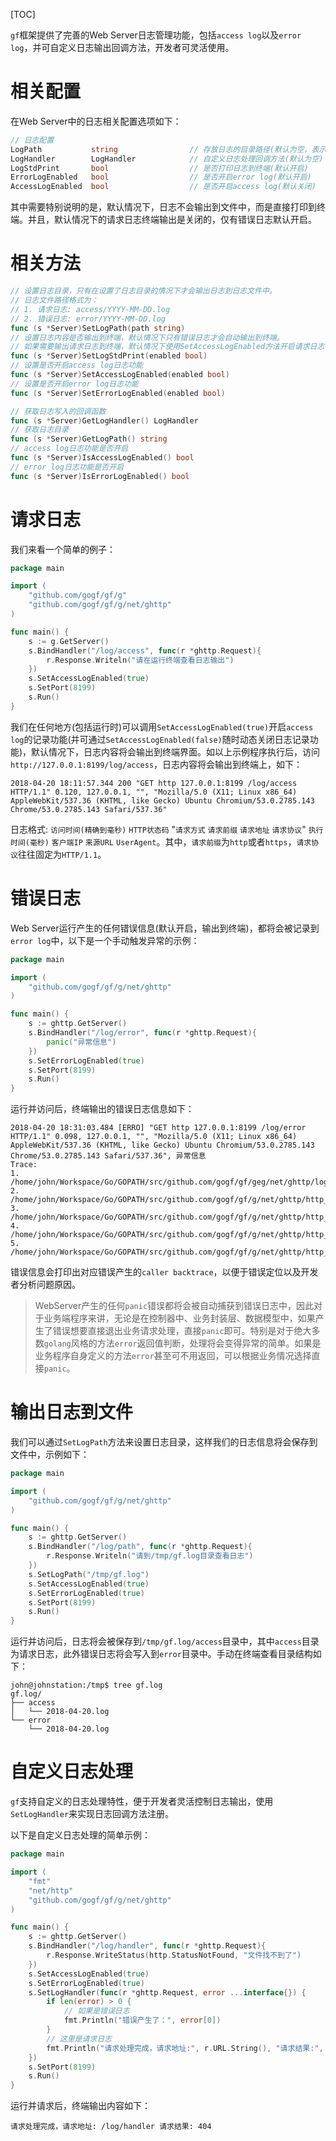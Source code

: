 
[TOC]

`gf`框架提供了完善的Web Server日志管理功能，包括`access log`以及`error log`，并可自定义日志输出回调方法，开发者可灵活使用。

# 相关配置
在Web Server中的日志相关配置选项如下：
```go
// 日志配置
LogPath           string                // 存放日志的目录路径(默认为空，表示不写文件)
LogHandler        LogHandler            // 自定义日志处理回调方法(默认为空)
LogStdPrint       bool                  // 是否打印日志到终端(默认开启)
ErrorLogEnabled   bool                  // 是否开启error log(默认开启)
AccessLogEnabled  bool                  // 是否开启access log(默认关闭)
```
其中需要特别说明的是，默认情况下，日志不会输出到文件中，而是直接打印到终端。并且，默认情况下的请求日志终端输出是关闭的，仅有错误日志默认开启。

# 相关方法

```go
// 设置日志目录，只有在设置了日志目录的情况下才会输出日志到日志文件中。
// 日志文件路径格式为：
// 1. 请求日志: access/YYYY-MM-DD.log
// 2. 错误日志: error/YYYY-MM-DD.log
func (s *Server)SetLogPath(path string)
// 设置日志内容是否输出到终端，默认情况下只有错误日志才会自动输出到终端。
// 如果需要输出请求日志到终端，默认情况下使用SetAccessLogEnabled方法开启请求日志特性即可。
func (s *Server)SetLogStdPrint(enabled bool)
// 设置是否开启access log日志功能
func (s *Server)SetAccessLogEnabled(enabled bool)
// 设置是否开启error log日志功能
func (s *Server)SetErrorLogEnabled(enabled bool)

// 获取日志写入的回调函数
func (s *Server)GetLogHandler() LogHandler
// 获取日志目录
func (s *Server)GetLogPath() string
// access log日志功能是否开启
func (s *Server)IsAccessLogEnabled() bool
// error log日志功能是否开启
func (s *Server)IsErrorLogEnabled() bool
```

# 请求日志

我们来看一个简单的例子：
```go
package main

import (
    "github.com/gogf/gf/g"
    "github.com/gogf/gf/g/net/ghttp"
)

func main() {
    s := g.GetServer()
    s.BindHandler("/log/access", func(r *ghttp.Request){
        r.Response.Writeln("请在运行终端查看日志输出")
    })
    s.SetAccessLogEnabled(true)
    s.SetPort(8199)
    s.Run()
}
```

我们在任何地方(包括运行时)可以调用`SetAccessLogEnabled(true)`开启`access log`的记录功能(并可通过`SetAccessLogEnabled(false)`随时动态关闭日志记录功能)，默认情况下，日志内容将会输出到终端界面。如以上示例程序执行后，访问`http://127.0.0.1:8199/log/access`，日志内容将会输出到终端上，如下：
```shell
2018-04-20 18:11:57.344 200 "GET http 127.0.0.1:8199 /log/access HTTP/1.1" 0.120, 127.0.0.1, "", "Mozilla/5.0 (X11; Linux x86_64) AppleWebKit/537.36 (KHTML, like Gecko) Ubuntu Chromium/53.0.2785.143 Chrome/53.0.2785.143 Safari/537.36"
```
日志格式: `访问时间(精确到毫秒)` `HTTP状态码` "`请求方式` `请求前缀` `请求地址` `请求协议`" `执行时间(毫秒)` `客户端IP` `来源URL` `UserAgent`。其中，`请求前缀`为`http`或者`https`，`请求协议`往往固定为`HTTP/1.1`。

# 错误日志

Web Server运行产生的任何错误信息(默认开启，输出到终端)，都将会被记录到`error log`中，以下是一个手动触发异常的示例：

```go
package main

import (
    "github.com/gogf/gf/g/net/ghttp"
)

func main() {
    s := ghttp.GetServer()
    s.BindHandler("/log/error", func(r *ghttp.Request){
        panic("异常信息")
    })
    s.SetErrorLogEnabled(true)
    s.SetPort(8199)
    s.Run()
}
```

运行并访问后，终端输出的错误日志信息如下：
```shell
2018-04-20 18:31:03.484 [ERRO] "GET http 127.0.0.1:8199 /log/error HTTP/1.1" 0.098, 127.0.0.1, "", "Mozilla/5.0 (X11; Linux x86_64) AppleWebKit/537.36 (KHTML, like Gecko) Ubuntu Chromium/53.0.2785.143 Chrome/53.0.2785.143 Safari/537.36", 异常信息
Trace:
1. /home/john/Workspace/Go/GOPATH/src/github.com/gogf/gf/geg/net/ghttp/log.go:10
2. /home/john/Workspace/Go/GOPATH/src/github.com/gogf/gf/g/net/ghttp/http_server_handler.go:83
3. /home/john/Workspace/Go/GOPATH/src/github.com/gogf/gf/g/net/ghttp/http_server_handler.go:52
4. /home/john/Workspace/Go/GOPATH/src/github.com/gogf/gf/g/net/ghttp/http_server_handler.go:25
5. /home/john/Workspace/Go/GOPATH/src/github.com/gogf/gf/g/net/ghttp/http_server.go:137
```
错误信息会打印出对应错误产生的```caller backtrace```，以便于错误定位以及开发者分析问题原因。

> WebServer产生的任何`panic`错误都将会被自动捕获到错误日志中，因此对于业务端程序来讲，无论是在控制器中、业务封装层、数据模型中，如果产生了错误想要直接退出业务请求处理，直接`panic`即可。特别是对于绝大多数`golang`风格的方法`error`返回值判断，处理将会变得异常的简单。如果是业务程序自身定义的方法`error`甚至可不用返回，可以根据业务情况选择直接`panic`。

# 输出日志到文件

我们可以通过```SetLogPath```方法来设置日志目录，这样我们的日志信息将会保存到文件中，示例如下：

```go
package main

import (
    "github.com/gogf/gf/g/net/ghttp"
)

func main() {
    s := ghttp.GetServer()
    s.BindHandler("/log/path", func(r *ghttp.Request){
        r.Response.Writeln("请到/tmp/gf.log目录查看日志")
    })
    s.SetLogPath("/tmp/gf.log")
    s.SetAccessLogEnabled(true)
    s.SetErrorLogEnabled(true)
    s.SetPort(8199)
    s.Run()
}
```
运行并访问后，日志将会被保存到```/tmp/gf.log/access```目录中，其中```access```目录为请求日志，此外错误日志将会写入到```error```目录中。手动在终端查看目录结构如下：
```shell
john@johnstation:/tmp$ tree gf.log
gf.log/
├── access
│   └── 2018-04-20.log
└── error
    └── 2018-04-20.log
```




# 自定义日志处理

`gf`支持自定义的日志处理特性，便于开发者灵活控制日志输出，使用```SetLogHandler```来实现日志回调方法注册。

以下是自定义日志处理的简单示例：
```go
package main

import (
    "fmt"
    "net/http"
    "github.com/gogf/gf/g/net/ghttp"
)

func main() {
    s := ghttp.GetServer()
    s.BindHandler("/log/handler", func(r *ghttp.Request){
        r.Response.WriteStatus(http.StatusNotFound, "文件找不到了")
    })
    s.SetAccessLogEnabled(true)
    s.SetErrorLogEnabled(true)
    s.SetLogHandler(func(r *ghttp.Request, error ...interface{}) {
        if len(error) > 0 {
            // 如果是错误日志
            fmt.Println("错误产生了：", error[0])
        }
        // 这里是请求日志
        fmt.Println("请求处理完成，请求地址:", r.URL.String(), "请求结果:", r.Response.Status)
    })
    s.SetPort(8199)
    s.Run()
}
```

运行并请求后，终端输出内容如下：
```shell
请求处理完成，请求地址: /log/handler 请求结果: 404
```